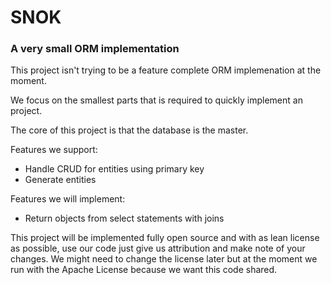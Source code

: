 # SNOK
### A very small ORM implementation

This project isn't trying to be a feature complete ORM implemenation at the moment.

We focus on the smallest parts that is required to quickly implement an project.

The core of this project is that the database is the master.

Features we support:
- Handle CRUD for entities using primary key
- Generate entities

Features we will implement:
- Return objects from select statements with joins

This project will be implemented fully open source and with as lean license as possible,
use our code just give us attribution and make note of your changes. We might need to change
the license later but at the moment we run with the Apache License because we want this code shared.